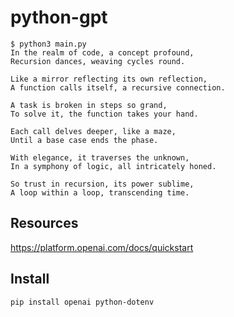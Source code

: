 # python-gpt

```
$ python3 main.py
In the realm of code, a concept profound,
Recursion dances, weaving cycles round.

Like a mirror reflecting its own reflection,
A function calls itself, a recursive connection.

A task is broken in steps so grand,
To solve it, the function takes your hand.

Each call delves deeper, like a maze,
Until a base case ends the phase.

With elegance, it traverses the unknown,
In a symphony of logic, all intricately honed.

So trust in recursion, its power sublime,
A loop within a loop, transcending time.
```

## Resources

https://platform.openai.com/docs/quickstart

## Install

```
pip install openai python-dotenv
```
